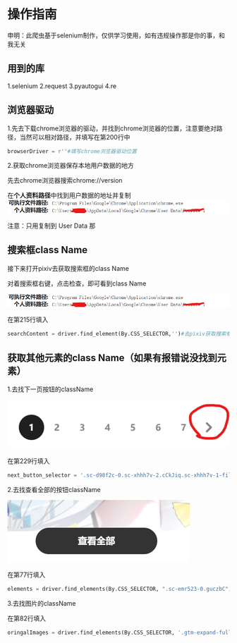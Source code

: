 # 操作指南

申明：此爬虫基于selenium制作，仅供学习使用，如有违规操作那是你的事，和我无关

## 用到的库

1.selenium 2.request 3.pyautogui 4.re



## 浏览器驱动

1.先去下载chrome浏览器的驱动，并找到chrome浏览器的位置，注意要绝对路径，当然可以相对路径，并填写在第200行中

```py
browserDriver = r''#填写chrome浏览器驱动位置
```

2.获取chrome浏览器保存本地用户数据的地方

先去chrome浏览器搜索chrome://version

在**个人资料路径**中找到用户数据的地址并复制![Alt Text](images/1.png)

注意：只用复制到 User Data 那

## 搜索框class Name

接下来打开pixiv去获取搜索框的class Name

对着搜索框右键，点击检查，即可看到class Name

![Alt Text](images/1.png)

在第215行填入

```py
searchContent = driver.find_element(By.CSS_SELECTOR,'')#去pixiv获取搜索框的className，并填写在  ''   内，注意要以 . 开头，且空格要用 . 代替，不能有空格，如'.button.active'
```



## 获取其他元素的class Name（如果有报错说没找到元素）

1.去找下一页按钮的className

![3](images/3.png)

在第229行填入

```py
next_button_selector = '.sc-d98f2c-0.sc-xhhh7v-2.cCkJiq.sc-xhhh7v-1-filterProps-Styled-Component.kKBslM'#注意可以去看看下一页的className是否相同，应该是一样的
```

2.去找查看全部的按钮className



![4](images/4.png)

在第77行填入

```py
elements = driver.find_elements(By.CSS_SELECTOR, ".sc-emr523-0.guczbC")#此处填写查看全部的按钮className
```

3.去找图片的className

在第82行填入

```py
oringalImages = driver.find_elements(By.CSS_SELECTOR, '.gtm-expand-full-size-illust')#图片的className
```

